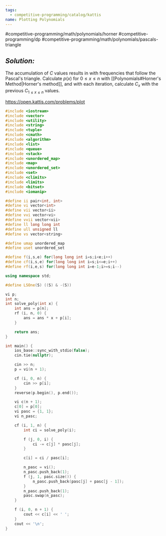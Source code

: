 ```yaml
---
tags:
  - competitive-programming/catalog/kattis
name: Plotting Polynomials
---
```

#competitive-programming/math/polynomials/horner
#competitive-programming/dp
#competitive-programming/math/polynomials/pascals-triangle
## _Solution:_
The accumulation of $C$ values results in with frequencies that follow the Pascal's triangle. Calculate $p(x)$ for $0 \le x\le n$ with [[Polynomials#Horner's Method|Horner's method]], and with each iteration, calculate $C_x$ with the previous $C_{1\le x \le n}$ values.

https://open.kattis.com/problems/plot
```cpp
#include <iostream>
#include <vector>
#include <utility>
#include <string>
#include <tuple>
#include <cmath>
#include <algorithm>
#include <list>
#include <queue>
#include <stack>
#include <unordered_map>
#include <map>
#include <unordered_set>
#include <set>
#include <climits>
#include <limits>
#include <bitset>
#include <iomanip>

#define ii pair<int, int>
#define vi vector<int>
#define vii vector<ii>
#define vvi vector<vi>
#define vvii vector<vii>
#define ll long long int
#define ull unsigned ll
#define vs vector<string>

#define umap unordered_map
#define uset unordered_set

#define f(i,s,e) for(long long int i=s;i<e;i++)
#define cf(i,s,e) for(long long int i=s;i<=e;i++)
#define rf(i,e,s) for(long long int i=e-1;i>=s;i--)

using namespace std;

#define LSOne(S) ((S) & -(S))

vi p;
int n;
int solve_poly(int x) {
    int ans = p[n];
    rf (i, n, 0) {
        ans = ans * x + p[i];
    }

    return ans;
}

int main() {
    ios_base::sync_with_stdio(false);
    cin.tie(nullptr);

    cin >> n;
    p = vi(n + 1);

    cf (i, 0, n) {
        cin >> p[i];
    }
    reverse(p.begin(), p.end());

    vi c(n + 1);
    c[0] = p[0];
    vi pasc = {1, 1};
    vi n_pasc;

    cf (i, 1, n) {
        int ci = solve_poly(i);

        f (j, 0, i) {
            ci -= c[j] * pasc[j];
        }

        c[i] = ci / pasc[i];

        n_pasc = vi();
        n_pasc.push_back(1);
        f (j, 1, pasc.size()) {
            n_pasc.push_back(pasc[j] + pasc[j - 1]);
        }
        n_pasc.push_back(1);
        pasc.swap(n_pasc);
    }

    f (i, 0, n + 1) {
        cout << c[i] << ' ';
    }
    cout << '\n';
}
```